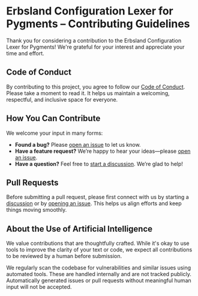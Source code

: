 # Erbsland Configuration Lexer for Pygments – Contributing Guidelines

Thank you for considering a contribution to the Erbsland Configuration Lexer for Pygments! We're grateful for your interest and appreciate your time and effort.

## Code of Conduct

By contributing to this project, you agree to follow our [Code of Conduct](./CODE_OF_CONDUCT.md). Please take a moment to read it. It helps us maintain a welcoming, respectful, and inclusive space for everyone.

## How You Can Contribute

We welcome your input in many forms:

- **Found a bug?** Please [open an issue](https://github.com/erbsland-dev/erbsland-pygments-conf/issues/new) to let us know.
- **Have a feature request?** We’re happy to hear your ideas—please [open an issue](https://github.com/erbsland-dev/erbsland-pygments-conf/issues/new).
- **Have a question?** Feel free to [start a discussion](https://github.com/erbsland-dev/erbsland-pygments-conf/discussions). We’re glad to help!

## Pull Requests

Before submitting a pull request, please first connect with us by starting a [discussion](https://github.com/erbsland-dev/erbsland-pygments-conf/discussions) or by [opening an issue](https://github.com/erbsland-dev/erbsland-pygments-conf/issues/new). This helps us align efforts and keep things moving smoothly.

## About the Use of Artificial Intelligence

We value contributions that are thoughtfully crafted. While it's okay to use tools to improve the clarity of your text or code, we expect all contributions to be reviewed by a human before submission.

We regularly scan the codebase for vulnerabilities and similar issues using automated tools. These are handled internally and are not tracked publicly. Automatically generated issues or pull requests without meaningful human input will not be accepted.

